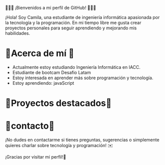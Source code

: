 💐💐💐 ¡Bienvenidos a mi perfil de GitHub! 💐💐💐

¡Hola! Soy Camila, una estudiante de ingeniería informática apasionada por la tecnología y la programación. En mi tiempo libre me gusta crear proyectos personales para seguir aprendiendo y mejorando mis habilidades.

# 🌸Acerca de mí 🌸

* Actualmente estoy estudiando Ingeniería Informática en IACC.
* Estudiante de bootcam Desafio Latam
* Estoy interesada en aprender más sobre programación y tecnología.
* Estoy aprendiendo: javaScript

# 🌷Proyectos destacados🌷

# 🌻contacto🌻

¡No dudes en contactarme si tienes preguntas, sugerencias o simplemente quieres charlar sobre tecnología y programación! ✉️

¡Gracias por visitar mi perfil!🌼
 
